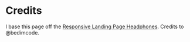 # Credits

I base this page off the [Responsive Landing Page Headphones](https://github.com/bedimcode/responsive-landing-page-headphones). Credits to @bedimcode.
